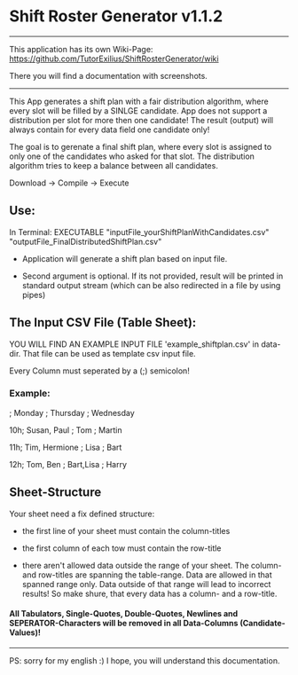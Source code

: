 # Shift Roster Generator v1.1.2

---
This application has its own Wiki-Page:
https://github.com/TutorExilius/ShiftRosterGenerator/wiki

There you will find a documentation with screenshots.

---


This App generates a shift plan with a fair distribution algorithm, where every slot will be filled by a SINLGE candidate.
App does not support a distribution per slot for more then one candidate! The result (output) will always contain for every data field one candidate only!

The goal is to gerenate a final shift plan, where every slot is assigned to only one of the candidates who asked for that slot.
The distribution algorithm tries to keep a balance between all candidates.


Download -> Compile -> Execute

## Use:

In Terminal:
EXECUTABLE "inputFile_yourShiftPlanWithCandidates.csv" "outputFile_FinalDistributedShiftPlan.csv"

- Application will generate a shift plan based on input file.

- Second argument is optional. If its not provided, result will be printed in standard output stream (which can be also redirected in a file by using pipes)


## The Input CSV File (Table Sheet):

YOU WILL FIND AN EXAMPLE INPUT FILE 'example_shiftplan.csv' in data-dir. That file can be used as template csv input file.

Every Column must seperated by a (;) semicolon!


### Example:

   ;  Monday        ; Thursday  ; Wednesday
   
10h;  Susan, Paul   ; Tom       ; Martin

11h;  Tim, Hermione ; Lisa      ; Bart 

12h;  Tom, Ben      ; Bart,Lisa ; Harry


## Sheet-Structure

Your sheet need a fix defined structure:

- the first line of your sheet must contain the column-titles

- the first column of each tow must contain the row-title

- there aren't allowed data outside the range of your sheet. The column- and row-titles are spanning the table-range. Data are allowed in that spanned range only. Data outside of that range will lead to incorrect results! So make shure, that every data has a column- and a row-title.


#### All Tabulators, Single-Quotes, Double-Quotes, Newlines and SEPERATOR-Characters will be removed in all Data-Columns (Candidate-Values)!

---

PS: sorry for my english :) I hope, you will understand this documentation.

